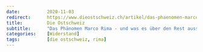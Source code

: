 ```yaml
---
date:          2020-11-03
redirect:      https://www.dieostschweiz.ch/artikel/das-phaenomen-marco-rima-und-was-es-ueber-den-rest-aussagt-bGj3vm7
title:         Die Ostschweiz
subtitle:      "Das Phänomen Marco Rima - und was es über den Rest aussagt"
categories:    [Widerstand]
tags:          [die ostschweiz, rima]
---
```

